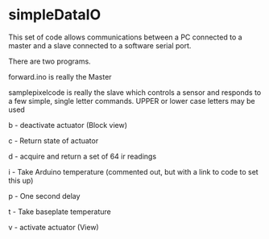 # simpleDataIO
This set of code allows communications between a PC connected to a master and a slave connected to a software serial port.

There are two programs.

forward.ino is really the Master

samplepixelcode is really the slave which controls a sensor and responds to a few simple, single letter commands.
UPPER or lower case letters may be used

b  -  deactivate actuator (Block view)

c  -  Return state of actuator

d  -  acquire and return a set of 64 ir readings

i  -  Take Arduino temperature (commented out, but with a link to code to set this up)

p  -  One second delay

t  -  Take baseplate temperature

v  -  activate actuator (View)
